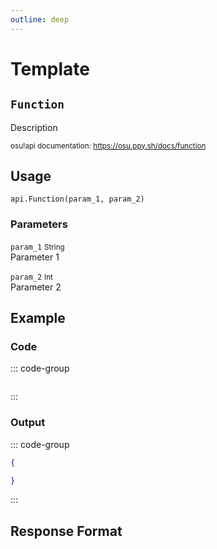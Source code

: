 ```yaml
---
outline: deep
---
```


# Template <Badge type="info" text="GET"/>

## `Function`

Description

<small>osu!api documentation: https://osu.ppy.sh/docs/function</small>

## Usage

`api.Function(param_1, param_2)`

### Parameters

`param_1` <small>String</small><br>
Parameter 1

`param_2` <small>Int</small><br>
Parameter 2

## Example

### Code

::: code-group
```js [code.gs]

```
:::

### Output

::: code-group
```json [console]
{

}
```
:::

## Response Format